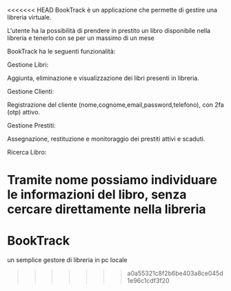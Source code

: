 <<<<<<< HEAD
BookTrack è un applicazione che permette di gestire una libreria virtuale.

L'utente ha la possibilità di prendere in prestito un libro disponibile nella libreria e tenerlo con se per un massimo di un mese

BookTrack ha le seguenti funzionalità:

Gestione Libri:

Aggiunta, eliminazione e visualizzazione dei libri presenti in libreria.


Gestione Clienti:

Registrazione del cliente (nome,cognome,email,password,telefono), con 2fa (otp) attivo.


Gestione Prestiti:

Assegnazione, restituzione e monitoraggio dei prestiti attivi e scaduti.


Ricerca Libro:

Tramite nome possiamo individuare le informazioni del libro, senza cercare direttamente nella libreria
=======
# BookTrack
un semplice gestore di libreria in pc locale
>>>>>>> a0a55321c8f2b6be403a8ce045d1e96c1cdf3f20
